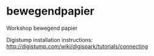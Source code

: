 # bewegendpapier
Workshop bewegend papier

Digistump installation instructions:
http://digistump.com/wiki/digispark/tutorials/connecting


